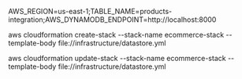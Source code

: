 AWS_REGION=us-east-1;TABLE_NAME=products-integration;AWS_DYNAMODB_ENDPOINT=http://localhost:8000

aws cloudformation create-stack --stack-name  ecommerce-stack --template-body file://infrastructure/datastore.yml

aws cloudformation   update-stack --stack-name  ecommerce-stack --template-body file://infrastructure/datastore.yml
